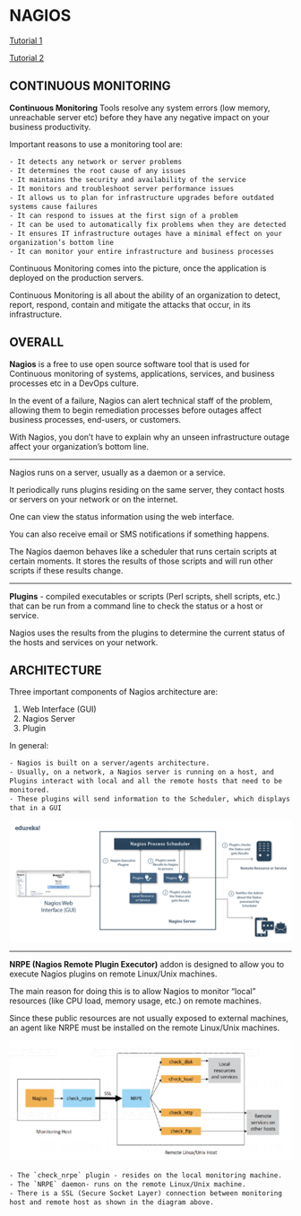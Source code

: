 # NAGIOS

[Tutorial 1](https://www.guru99.com/nagios-tutorial.html)

[Tutorial 2](https://www.edureka.co/blog/nagios-tutorial/)

## CONTINUOUS MONITORING

**Continuous Monitoring** Tools resolve any system errors (low memory, unreachable server etc) before they have any negative impact on your business productivity.

Important reasons to use a monitoring tool are:

    - It detects any network or server problems
    - It determines the root cause of any issues
    - It maintains the security and availability of the service
    - It monitors and troubleshoot server performance issues
    - It allows us to plan for infrastructure upgrades before outdated systems cause failures
    - It can respond to issues at the first sign of a problem
    - It can be used to automatically fix problems when they are detected
    - It ensures IT infrastructure outages have a minimal effect on your organization’s bottom line
    - It can monitor your entire infrastructure and business processes

Continuous Monitoring comes into the picture, once the application is deployed on the production servers.

Continuous Monitoring is all about the ability of an organization to detect, report, respond, contain and mitigate the attacks that occur, in its infrastructure.

## OVERALL

**Nagios** is a free to use open source software tool that is used for Continuous monitoring of systems, applications, services, and business processes etc in a DevOps culture. 

In the event of a failure, Nagios can alert technical staff of the problem, allowing them to begin remediation processes before outages affect business processes, end-users, or customers. 

With Nagios, you don’t have to explain why an unseen infrastructure outage affect your organization’s bottom line.

_______

Nagios runs on a server, usually as a daemon or a service.

It periodically runs plugins residing on the same server, they contact hosts or servers on your network or on the internet. 

One can view the status information using the web interface. 

You can also receive email or SMS notifications if something happens.


The Nagios daemon behaves like a scheduler that runs certain scripts at certain moments. It stores the results of those scripts and will run other scripts if these results change.

_______

**Plugins** - compiled executables or scripts (Perl scripts, shell scripts, etc.) that can be run from a command line to check the status or a host or service.

Nagios uses the results from the plugins to determine the current status of the hosts and services on your network.

## ARCHITECTURE

Three important components of Nagios architecture are:
  1) Web Interface (GUI)
  2) Nagios Server
  3) Plugin


In general:

    - Nagios is built on a server/agents architecture.
    - Usually, on a network, a Nagios server is running on a host, and Plugins interact with local and all the remote hosts that need to be monitored.
    - These plugins will send information to the Scheduler, which displays that in a GUI

![arch](https://github.com/propalparolnapervom/OVERALL/blob/master/Pictures/monitoring/nagios/nagions_architecture.png "arch")

_____

**NRPE (Nagios Remote Plugin Executor)** addon is designed to allow you to execute Nagios plugins on remote Linux/Unix machines. 

The main reason for doing this is to allow Nagios to monitor “local” resources (like CPU load, memory usage, etc.) on remote machines. 

Since these public resources are not usually exposed to external machines, an agent like NRPE must be installed on the remote Linux/Unix machines.

![nrpe](https://github.com/propalparolnapervom/OVERALL/blob/master/Pictures/monitoring/nagios/nagios_nrpe.png "nrpe")

    - The `check_nrpe` plugin - resides on the local monitoring machine.
    - The `NRPE` daemon- runs on the remote Linux/Unix machine.
    - There is a SSL (Secure Socket Layer) connection between monitoring host and remote host as shown in the diagram above.